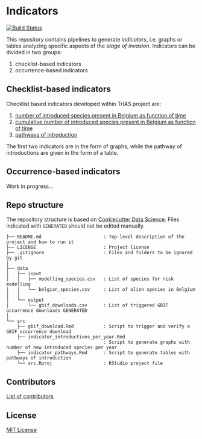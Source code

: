 # Indicators

[![Build Status](https://travis-ci.org/trias-project/indicators.svg?branch=master)](https://travis-ci.org/trias-project/indicators)

This repository contains pipelines to generate _indicators_, i.e. graphs or tables analyzing specific aspects of the _stage of invasion_. Indicators can be divided in two groups:

1. checklist-based indicators
2. occurrence-based indicators

## Checklist-based indicators

Checklist based indicators developed within TrIAS project are:

1. [number of introduced species present in Belgium as function of time](https://trias-project.github.io/indicators/indicator_introductions_per_year.html)
2. [cumulative number of introduced species present in Belgium as function of time](https://trias-project.github.io/indicators/indicator_cumulative_number.html)
3. [pathways of introduction](https://trias-project.github.io/indicators/indicator_pathways.html)

The first two indicators are in the form of graphs, while the pathway of introductions are given in the form of a table.

## Occurrence-based indicators

Work in progress...

## Repo structure

The repository structure is based on [Cookiecutter Data Science](http://drivendata.github.io/cookiecutter-data-science/). Files indicated with `GENERATED` should not be edited manually.

```
├── README.md                       : Top-level description of the project and how to run it
├── LICENSE                         : Project license
├── .gitignore                      : Files and folders to be ignored by git
│
├── data
│   ├── input
│   │   ├── modelling_species.csv   : List of species for risk modelling
|   │   └── belgian_species.csv     : List of alien species in Belgium
│   │
│   └── output
|       └── gbif_downloads.csv      : List of triggered GBIF occurrence downloads GENERATED
│
└── src
    ├── gbif_download.Rmd           : Script to trigger and verify a GBIF occurrence download
    ├── indicator_introductions_per_year.Rmd
                                    : Script to generate graphs with number of new introduced species per year
    ├── indicator_pathways.Rmd      : Script to generate tables with pathways of introduction
    └── src.Rproj                   : RStudio project file
```

## Contributors

[List of contributors](https://github.com/trias-project/occurrence/contributors)

## License

[MIT License](LICENSE)
